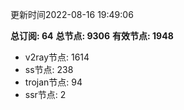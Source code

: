 更新时间2022-08-16 19:49:06

**总订阅: 64**
**总节点: 9306**
**有效节点: 1948**
- v2ray节点: 1614
- ss节点: 238
- trojan节点: 94
- ssr节点: 2
